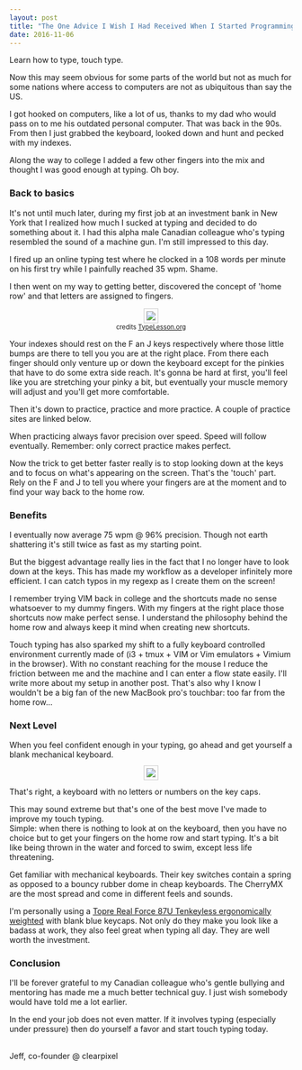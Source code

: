 ```yaml
---
layout: post
title: "The One Advice I Wish I Had Received When I Started Programming"
date: 2016-11-06
---
```

Learn how to type, touch type.

Now this may seem obvious for some parts of the world but not as much for some nations where access to computers are not as ubiquitous than say the US.

I got hooked on computers, like a lot of us, thanks to my dad who would pass on to me his outdated personal computer. That was back in the 90s.
From then I just grabbed the keyboard, looked down and hunt and pecked with my indexes.

Along the way to college I added a few other fingers into the mix and thought I was good enough at typing. Oh boy.

<h3>Back to basics</h3>
It's not until much later, during my first job at an investment bank in New York that I realized how much I sucked at typing and decided to do something about it.
I had this alpha male Canadian colleague who's typing resembled the sound of a machine gun. I'm still impressed to this day.

I fired up an online typing test where he clocked in a 108 words per minute on his first try while I painfully reached 35 wpm. Shame.

I then went on my way to getting better, discovered the concept of 'home row' and that letters are assigned to fingers.

<p style="text-align: center; font-size: 0.8em">
    <img src="http://www.typing-lessons.org/images/which_fingers.gif" align="bottom" style="border: thin solid #ccc; padding: 4px;"><br>
    credits <a href="">TypeLesson.org</a>
</p>

Your indexes should rest on the F an J keys respectively where those little bumps are there to tell you you are at the right place.
From there each finger should only venture up or down the keyboard except for the pinkies that have to do some extra side reach.
It's gonna be hard at first, you'll feel like you are stretching your pinky a bit, but eventually your muscle memory will adjust and you'll get more comfortable.

Then it's down to practice, practice and more practice. A couple of practice sites are linked below.

When practicing always favor precision over speed. Speed will follow eventually. Remember: only correct practice makes perfect.

Now the trick to get better faster really is to stop looking down at the keys and to focus on what's appearing on the screen.
That's the 'touch' part. Rely on the F and J to tell you where your fingers are at the moment and to find your way back to the home row.

<h3>Benefits</h3>
I eventually now average 75 wpm @ 96% precision. Though not earth shattering it's still twice as fast as my starting point.

But the biggest advantage really lies in the fact that I no longer have to look down at the keys. This has made my workflow as a developer infinitely more efficient.
I can catch typos in my regexp as I create them on the screen!

I remember trying VIM back in college and the shortcuts made no sense whatsoever to my dummy fingers. With my fingers at the right place those shortcuts now make perfect sense.
I understand the philosophy behind the home row and always keep it mind when creating new shortcuts.

Touch typing has also sparked my shift to a fully keyboard controlled environment currently made of (i3 + tmux + VIM or Vim emulators + Vimium in the browser). With no constant reaching for the mouse I reduce the friction between me and the machine
and I can enter a flow state easily.
I'll write more about my setup in another post.
That's also why I know I wouldn't be a big fan of the new MacBook pro's touchbar: too far from the home row...

<h3>Next Level</h3>
When you feel confident enough in your typing, go ahead and get yourself a blank mechanical keyboard.
<p style="text-align: center; font-size: 0.8em">
    <img src="http://www.daskeyboard.com/images/product/daskeyboard-4-ultimate/daskeyboard-4-ultimate-font.jpg" align="bottom" style="border: thin solid #ccc; padding: 4px;"><br>
</p> That's right, a keyboard with no letters or numbers on the key caps.

This may sound extreme but that's one of the best move I've made to improve my touch typing.<br>
Simple: when there is nothing to look at on the keyboard, then you have no choice but to get your fingers on the home row and start typing.
It's a bit like being thrown in the water and forced to swim, except less life threatening. 

Get familiar with mechanical keyboards. Their key switches contain a spring as opposed to a bouncy rubber dome in cheap keyboards.
The CherryMX are the most spread and come in different feels and sounds.

I'm personally using a <a href="http://elitekeyboards.com/products.php?sub=topre_keyboards,rftenkeyless&pid=rf_se17t0">Topre Real Force 87U Tenkeyless ergonomically weighted</a> with blank blue keycaps.
Not only do they make you look like a badass at work, they also feel great when typing all day. They are well worth the investment.

<h3>Conclusion</h3>
I'll be forever grateful to my Canadian colleague who's gentle bullying and mentoring has made me a much better technical guy.
I just wish somebody would have told me a lot earlier.

In the end your job does not even matter. If it involves typing (especially under pressure) then do yourself a favor and start touch typing today.




<br>
<span class="quiet">
Jeff, co-founder @ clearpixel
</span>

 



